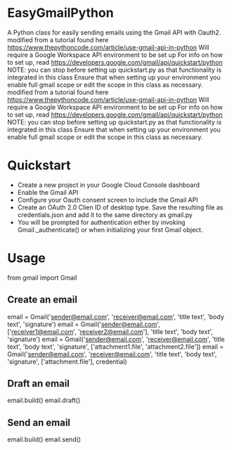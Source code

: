 # EasyGmailPython
A Python class for easily sending emails using the Gmail API with Oauth2.
modified from a tutorial found here https://www.thepythoncode.com/article/use-gmail-api-in-python
Will require a Google Workspace API environment to be set up
For info on how to set up, read https://developers.google.com/gmail/api/quickstart/python 
NOTE: you can stop before setting up quickstart.py as that functionality is integrated in this class
Ensure that when setting up your environment you enable full gmail scope or edit the scope in this class
as necessary.  
modified from a tutorial found here https://www.thepythoncode.com/article/use-gmail-api-in-python
Will require a Google Workspace API environment to be set up
For info on how to set up, read https://developers.google.com/gmail/api/quickstart/python 
NOTE: you can stop before setting up quickstart.py as that functionality is integrated in this class
Ensure that when setting up your environment you enable full gmail scope or edit the scope in this class as necessary.  

# Quickstart
- Create a new project in your Google Cloud Console dashboard
- Enable the Gmail API
- Configure your Oauth consent screen to include the Gmail API
- Create an OAuth 2.0 Clien ID of desktop type. Save the resulting file as credentials.json and add it to the same directory as gmail.py
- You will be prompted for authentication either by invoking Gmail._authenticate() or when initializing your first Gmail object.

# Usage
  from gmail import Gmail
## Create an email 
  email = Gmail('sender@email.com', 'receiver@email.com', 'title text', 'body text', 'signature')
  email = Gmail('sender@email.com', ['receiver1@email.com', 'receiver2@email.com'], 'title text', 'body text', 'signature')
  email = Gmail('sender@email.com', 'receiver@email.com', 'title text', 'body text', 'signature', ['attachment1.file', 'attachment2.file'])
  email = Gmail('sender@email.com', 'receiver@email.com', 'title text', 'body text', 'signature', ['attachment.file'], credential)
 
## Draft an email
  email.build()
  email.draft()
  
## Send an email
  email.build()
  email.send()
